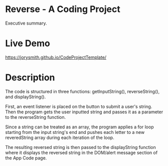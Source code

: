 # Reverse - A Coding Project
Executive summary. 

# Live Demo
https://jorysmith.github.io/CodeProjectTemplate/

# Description
The code is structured in three functions: getInputString(), reverseString(), and displayString().

First, an event listener is placed on the button to submit a user's string. Then the program gets the user inputted string and passes it as a parameter to the reverseString function.

Since a string can be treated as an array, the program applies a for loop starting from the input string's end and pushes each letter to a new reveredString array during each iteration of the loop.

The resulting reversed string is then passed to the displayString function where it displays the reversed string in the DOM/alert message section of the App Code page.
